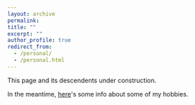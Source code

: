 ```yaml
---
layout: archive
permalink:
title: ""
excerpt: ""
author_profile: true
redirect_from: 
  - /personal/
  - /personal.html
---
```

This page and its descendents under construction.

In the meantime, <a href="https://dmavrides.github.io/_pages/hobbies/">here</a>'s some info about some of my hobbies.
